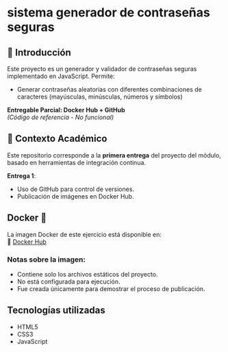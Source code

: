 # sistema generador de contraseñas seguras

## 📌 Introducción
Este proyecto es un generador y validador de contraseñas seguras implementado en JavaScript. Permite:
- Generar contraseñas aleatorias con diferentes combinaciones de caracteres (mayúsculas, minúsculas, números y símbolos)

**Entregable Parcial: Docker Hub + GitHub**  
*(Código de referencia - No funcional)*  

## 📌 Contexto Académico
Este repositorio corresponde a la **primera entrega** del proyecto del módulo, basado en herramientas de integración continua.

  **Entrega 1**:  
   - Uso de GitHub para control de versiones.  
   - Publicación de imágenes en Docker Hub. 

## Docker 🐳
La imagen Docker de este ejercicio está disponible en:  
🔗 [Docker Hub](https://hub.docker.com/repository/docker/dennismorato/generador-claves)

### Notas sobre la imagen:
- Contiene solo los archivos estáticos del proyecto.
- No está configurada para ejecución.
- Fue creada únicamente para demostrar el proceso de publicación.

## Tecnologías utilizadas
- HTML5
- CSS3
- JavaScript

